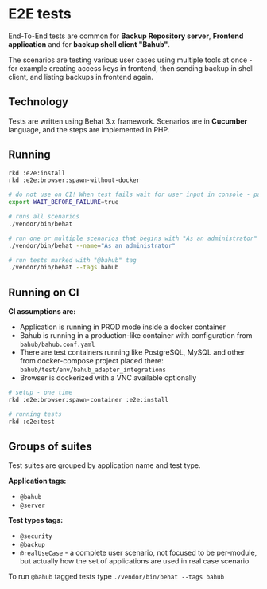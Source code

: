 E2E tests
=========

End-To-End tests are common for **Backup Repository server**, **Frontend application** and for **backup shell client "Bahub"**.

The scenarios are testing various user cases using multiple tools at once - for example creating access keys in frontend, then sending backup in shell client, and listing backups in frontend again.

Technology
----------

Tests are written using Behat 3.x framework. Scenarios are in **Cucumber** language, and the steps are implemented in PHP.


Running
-------

```bash
rkd :e2e:install
rkd :e2e:browser:spawn-without-docker

# do not use on CI! When test fails wait for user input in console - pause the execution for debugging
export WAIT_BEFORE_FAILURE=true

# runs all scenarios
./vendor/bin/behat

# run one or multiple scenarios that begins with "As an administrator" description
./vendor/bin/behat --name="As an administrator"

# run tests marked with "@bahub" tag
./vendor/bin/behat --tags bahub
```

Running on CI
-------------

**CI assumptions are:**
- Application is running in PROD mode inside a docker container
- Bahub is running in a production-like container with configuration from `bahub/bahub.conf.yaml`
- There are test containers running like PostgreSQL, MySQL and other from docker-compose project placed there: `bahub/test/env/bahub_adapter_integrations`
- Browser is dockerized with a VNC available optionally

```bash
# setup - one time
rkd :e2e:browser:spawn-container :e2e:install

# running tests
rkd :e2e:test
```

Groups of suites
----------------

Test suites are grouped by application name and test type.

**Application tags:**
- `@bahub`
- `@server`

**Test types tags:**
- `@security`
- `@backup`
- `@realUseCase` - a complete user scenario, not focused to be per-module, but actually how the set of applications are used in real case scenario

To run `@bahub` tagged tests type `./vendor/bin/behat --tags bahub`
